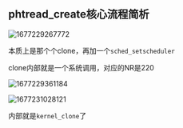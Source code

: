 ## phtread_create核心流程简析
![1677229267772](https://user-images.githubusercontent.com/31315527/221136720-bc15fe66-7e12-4bd9-9f0f-151bb40b331d.png)

本质上是那个个clone，再加一个`sched_setscheduler`

clone内部就是一个系统调用，对应的NR是220

![1677229361184](https://user-images.githubusercontent.com/31315527/221137055-b8786791-7c66-486a-b2e3-bb8073b6b90f.png)

![1677231028121](https://user-images.githubusercontent.com/31315527/221142982-29eed21d-1fe2-4742-8cec-dc4e6ec6ce33.png)

内部就是`kernel_clone`了

